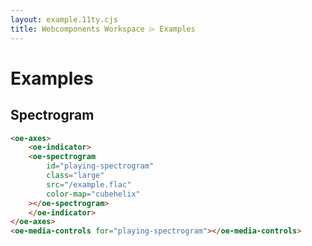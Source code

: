 ```yaml
---
layout: example.11ty.cjs
title: Webcomponents Workspace ⌲ Examples
---
```


# Examples

## Spectrogram

```html
<oe-axes>
    <oe-indicator>
    <oe-spectrogram
        id="playing-spectrogram"
        class="large"
        src="/example.flac"
        color-map="cubehelix"
    ></oe-spectrogram>
    </oe-indicator>
</oe-axes>
<oe-media-controls for="playing-spectrogram"></oe-media-controls>
```

<oe-axes>
    <oe-indicator>
        <oe-spectrogram
            id="playing-spectrogram"
            class="large"
            src="/example.flac"
            color-map="cubehelix"
        ></oe-spectrogram>
    </oe-indicator>
</oe-axes>
<oe-media-controls for="playing-spectrogram"></oe-media-controls>

